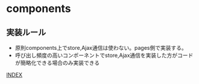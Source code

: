# components

## 実装ルール

- 原則components上でstore,Ajax通信は使わない。pages側で実装する。
- 呼び出し頻度の高いコンポーネントでstore,Ajax通信を実装した方がコードが簡略化できる場合のみ実装できる

[INDEX](../index.md)
